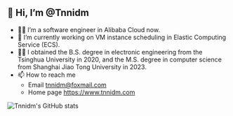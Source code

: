 ## 👋 Hi, I’m @Tnnidm

- 👨‍💻 I’m a software engineer in Alibaba Cloud now.
- 👀 I’m currently working on VM instance scheduling in Elastic Computing Service (ECS).
- 👨‍🎓 I obtained the B.S. degree in electronic engineering from the Tsinghua University in 2020, and the M.S. degree in computer science from Shanghai Jiao Tong University in 2023.
- 📫 How to reach me
  - Email tnnidm@foxmail.com
  - Home page https://www.tnnidm.com


![Tnnidm's GitHub stats](https://github-readme-stats.vercel.app/api?username=tnnidm)


<!---
Tnnidm/Tnnidm is a ✨ special ✨ repository because its `README.md` (this file) appears on your GitHub profile.
You can click the Preview link to take a look at your changes.
--->
